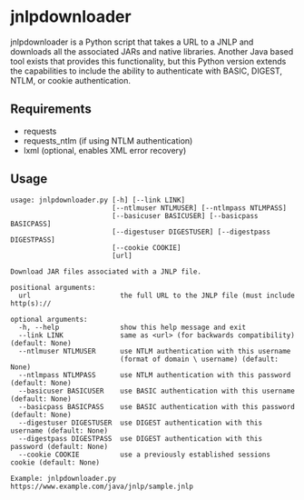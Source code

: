 # jnlpdownloader

jnlpdownloader is a Python script that takes a URL to a JNLP and downloads all the associated JARs and native libraries.  Another Java based tool exists that provides this functionality, but this Python version extends the capabilities to include the ability to authenticate with BASIC, DIGEST, NTLM, or cookie authentication.

## Requirements
- requests  
- requests_ntlm (if using NTLM authentication)  
- lxml (optional, enables XML error recovery)

## Usage
```
usage: jnlpdownloader.py [-h] [--link LINK]
                         [--ntlmuser NTLMUSER] [--ntlmpass NTLMPASS]
                         [--basicuser BASICUSER] [--basicpass BASICPASS]
                         [--digestuser DIGESTUSER] [--digestpass DIGESTPASS]
                         [--cookie COOKIE]
                         [url]

Download JAR files associated with a JNLP file.

positional arguments:
  url                      the full URL to the JNLP file (must include http(s)://

optional arguments:
  -h, --help               show this help message and exit
  --link LINK              same as <url> (for backwards compatibility) (default: None)
  --ntlmuser NTLMUSER      use NTLM authentication with this username
                           (format of domain \ username) (default: None)
  --ntlmpass NTLMPASS      use NTLM authentication with this password (default: None)
  --basicuser BASICUSER    use BASIC authentication with this username (default: None)
  --basicpass BASICPASS    use BASIC authentication with this password (default: None)
  --digestuser DIGESTUSER  use DIGEST authentication with this username (default: None)
  --digestpass DIGESTPASS  use DIGEST authentication with this password (default: None)
  --cookie COOKIE          use a previously established sessions cookie (default: None)

Example: jnlpdownloader.py https://www.example.com/java/jnlp/sample.jnlp
```
